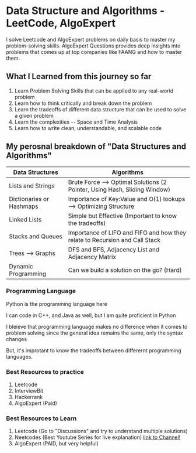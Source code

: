 # Data Structure and Algorithms - LeetCode, AlgoExpert
I solve Leetcode and AlgoExpert problems on daily basis to master my problem-solving skills. 
AlgoExpert Questions provides deep insights into problems that comes up at top companies like FAANG and how to master them.  

## What I Learned from this journey so far  

1. Learn Problem Solving Skills that can be applied to any real-world problem 
2. Learn how to think critically and break down the problem 
3. Learn the tradeoffs of different data structure that can be used to solve a given problem 
4. Learn the complexities -- Space and Time Analysis 
5. Learn how to write clean, understandable, and scalable code 


## My perosnal breakdown of "Data Structures and Algorithms" 

Data Structures | Algorithms
------------ | -------------
Lists and Strings | Brute Force --> Optimal Solutions (2 Pointer, Using Hash, Sliding Window)  
Dictionaries or Hashmaps | Importance of Key:Value and O(1) lookups --> Optimizing Structure
Linked Lists | Simple but Effective (Important to know the tradeoffs) 
Stacks and Queues | Importance of LIFO and FIFO and how they relate to Recursion and Call Stack
Trees --> Graphs | DFS and BFS, Adjacency List and Adjacency Matrix 
Dynamic Programming | Can we build a solution on the go? (Hard) 



### Programming Language 
Python is the programming language here 

I can code in C++, and Java as well, but I am quite proficient in Python 

I bleieve that programming language makes no difference when it comes to problem solving since the general idea remains the same, only the syntax changes

But, it's improtant to know the tradeoffs between differernt programming languages.


### Best Resources to practice 
1. Leetcode
2. InterviewBit
3. Hackerrank
4. AlgoExpert (Paid) 


### Best Resources to Learn 
1. Leetcode (Go to "Discussions" and try to understand multiple solutions) 
2. Neetcodes (Best Youtube Series for live explanation) [link to Channel!](https://www.youtube.com/c/NeetCode)
3. AlgoExpert (PAID, but very helpful) 
